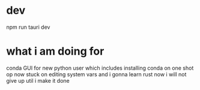# dev
npm run tauri dev

# what i am doing for
conda GUI for new python user
which includes installing conda on one shot op
now stuck on editing system vars
and i gonna learn rust now
i will not give up
util i make it done

